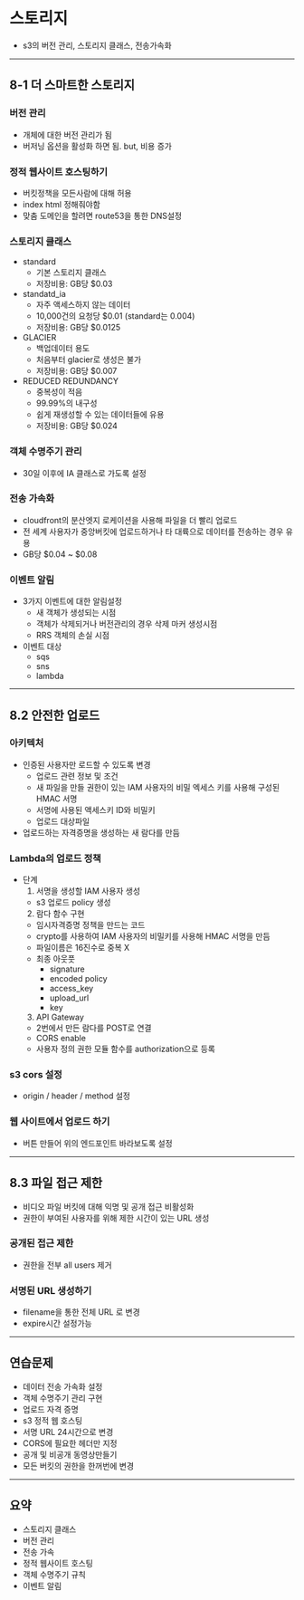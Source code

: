# 스토리지

- s3의 버전 관리, 스토리지 클래스, 전송가속화
---

## 8-1 더 스마트한 스토리지
### 버전 관리
- 개체에 대한 버전 관리가 됨
- 버저닝 옵션을 활성화 하면 됨. but, 비용 증가

### 정적 웹사이트 호스팅하기
- 버킷정책을 모든사람에 대해 허용
- index html 정해줘야함
- 맞춤 도메인을 할려면 route53을 통한 DNS설정

### 스토리지 클래스
- standard
  - 기본 스토리지 클래스
  - 저장비용: GB당 $0.03
- standatd_ia
  - 자주 액세스하지 않는 데이터
  - 10,000건의 요청당 $0.01 (standard는 0.004)
  - 저장비용: GB당 $0.0125
- GLACIER
  - 백업데이터 용도
  - 처음부터 glacier로 생성은 불가
  - 저장비용: GB당 $0.007
- REDUCED REDUNDANCY
  - 중복성이 적음
  - 99.99%의 내구성
  - 쉽게 재생성할 수 있는 데이터들에 유용
  - 저장비용: GB당 $0.024

### 객체 수명주기 관리
- 30일 이후에 IA 클래스로 가도록 설정

### 전송 가속화
- cloudfront의 분산엣지 로케이션을 사용해 파일을 더 빨리 업로드
- 전 세계 사용자가 중앙버킷에 업로드하거나 타 대륙으로 데이터를 전송하는 경우 유용
- GB당 $0.04 ~ $0.08

### 이벤트 알림
- 3가지 이벤트에 대한 알림설정
  - 새 객체가 생성되는 시점
  - 객체가 삭제되거나 버전관리의 경우 삭제 마커 생성시점
  - RRS 객체의 손실 시점
- 이벤트 대상
  - sqs
  - sns
  - lambda

---

## 8.2 안전한 업로드
### 아키텍처
- 인증된 사용자만 로드할 수 있도록 변경
  - 업로드 관련 정보 및 조건
  - 새 파일을 만들 권한이 있는 IAM 사용자의 비밀 엑세스 키를 사용해 구성된 HMAC 서명
  - 서명에 사용된 액세스키 ID와 비밀키
  - 업로드 대상파일
- 업로드하는 자격증명을 생성하는 새 람다를 만듬

### Lambda의 업로드 정책
- 단계
  1. 서명을 생성할 IAM 사용자 생성
    - s3 업로드 policy 생성
  2. 람다 함수 구현
    - 임시자격증명 정책을 만드는 코드
    - crypto를 사용하여 IAM 사용자의 비밀키를 사용해 HMAC 서명을 만듬
    - 파일이름은 16진수로 중복 X
    - 최종 아웃풋
      - signature
      - encoded policy
      - access_key
      - upload_url
      - key
  3. API Gateway
    - 2번에서 만든 람다를 POST로 연결
    - CORS enable
    - 사용자 정의 권한 모듈 함수를 authorization으로 등록

### s3 cors 설정
- origin / header / method 설정
  
### 웹 사이트에서 업로드 하기
- 버튼 만들어 위의 엔드포인트 바라보도록 설정

---

## 8.3 파일 접근 제한
- 비디오 파일 버킷에 대해 익명 및 공개 접근 비활성화
- 권한이 부여된 사용자를 위해 제한 시간이 있는 URL 생성

### 공개된 접근 제한
- 권한을 전부 all users 제거

### 서명된 URL 생성하기
- filename을 통한 전체 URL 로 변경
- expire시간 설정가능

---

## 연습문제
- 데이터 전송 가속화 설정
- 객체 수명주기 관리 구현
- 업로드 자격 증명
- s3 정적 웹 호스팅
- 서명 URL 24시간으로 변경
- CORS에 필요한 헤더만 지정
- 공개 및 비공개 동영상만들기
- 모든 버킷의 권한을 한꺼번에 변경
  
---

## 요약
- 스토리지 클래스
- 버전 관리
- 전송 가속
- 정적 웹사이트 호스팅
- 객체 수명주기 규칙
- 이벤트 알림